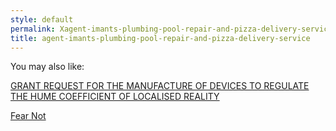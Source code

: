 ```yaml
---
style: default
permalink: Xagent-imants-plumbing-pool-repair-and-pizza-delivery-service
title: agent-imants-plumbing-pool-repair-and-pizza-delivery-service
---
```

You may also like:

[GRANT REQUEST FOR THE MANUFACTURE OF DEVICES TO REGULATE THE HUME COEFFICIENT OF LOCALISED REALITY](http://scp-wiki.net/grant-request-for-the-manufacture-of-devices-to-regulate)

[Fear Not](http://scp-wiki.net/fear-not)
